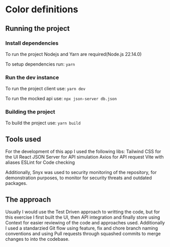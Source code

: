 # Color definitions

## Running the project 

### Install dependencies

To run the project Nodejs and Yarn are required(Node.js 22.14.0)

To setup dependencies run:
`yarn`

### Run the dev instance

To run the project client use:
`yarn dev`

To run the mocked api use:
`npx json-server db.json`

### Building the project

To build the project use:
`yarn build`

## Tools used
For the development of this app I used the following libs:
Tailwind CSS for the UI
React
JSON Server for API simulation
Axios for API request
Vite with aliases
ESLint for Code checking

Additionally, Snyx was used to security monitoring of the repository, for demonstration purposes, to monitor for security threats and outdated packages.

## The approach
Usually I would use the Test Driven approach to writting the code, but for this exercise I first built the UI, then API integration and finally store using Context for easier reviewing of the code and approaches used. Additionally I used a standarzied Git flow using feature, fix and chore branch naming conventions and using Pull requests through squashed commits to merge changes to into the codebase.
